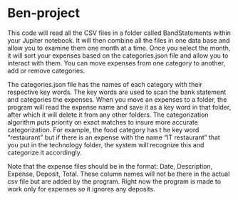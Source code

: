 # Ben-project
This code will read all the CSV files in a folder called BandStatements within your Jupiter notebook. It will then combine all the files in one data base and allow you to examine them one month at a time. Once you select the month, it will sort your expenses based on the categories.json file and allow you to interact with them. You can move expenses from one category to another, add or remove categories. 

The categories.json file has the names of each category with their respective key words. The key words are used to scan the bank statement and categories the expenses. When you move an expenses to a folder, the program will read the expense name and save it as a key word in that folder, after which it will delete it from any other folders. The categorization algorithm puts priority on exact matches to insure more accurate categorization. For example, the food category has t he key word “restaurant” but if there is an expense with the name “IT restaurant” that you put in the technology folder, the system will recognize this and categorize it accordingly. 

Note that the expense files should be in the format: Date, Description, Expense, Deposit, Total. These column names will not be there in the actual csv file but are added by the program. Right now the program is made to work only for expenses so it ignores any deposits. 
